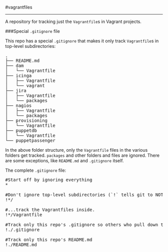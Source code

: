 #vagrantfiles
- - - 

A repository for tracking just the `Vagrantfile`s in Vagrant projects.

###Special `.gitignore` file

This repo has a special `.gitignore` that makes it only track `Vagrantfile`s in top-level subdirectories:

<pre>
.
├── README.md
├── dam
│   └── Vagrantfile
├── icinga
│   ├── Vagrantfile
│   └── vagrant
├── jira
│   ├── Vagrantfile
│   └── packages
├── nagios
│   ├── Vagrantfile
│   └── packages
├── provisioning
│   └── Vagrantfile
├── puppetdb
│   └── Vagrantfile
└── puppetpassenger
</pre>

In the above folder structure, only the `Vagrantfile` files in the various folders get tracked. `packages` and other folders and files are ignored. There are some exceptions, like `README.md` and `.gitignore` itself.

The complete `.gitignore` file:

<pre>
#Start off by ignoring everything
*
 
#Don't ignore top-level subdirectories (`!` tells git to NOT ignore things that match the pattern after the `!`); we need git to be able to look inside of them so it can....
!*/
 
#...track the Vagrantfiles inside.
!*/Vagrantfile

#Track only this repo's .gitignore so others who pull down the repo won't have to create it manually.
!./.gitignore

#Track only this repo's README.md
!./README.md
</pre>